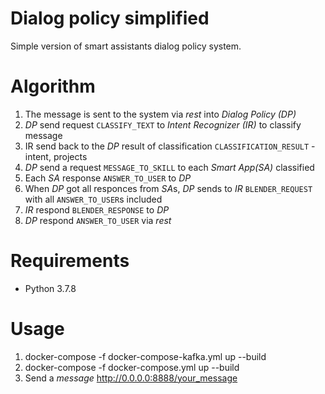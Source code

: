 # Dialog policy simplified

Simple version of smart assistants dialog policy system.

# Algorithm
1. The message is sent to the system via *rest* into *Dialog Policy (DP)*
2. *DP* send request `CLASSIFY_TEXT` to *Intent Recognizer (IR)* to classify message
3. IR send back to the *DP* result of classification `CLASSIFICATION_RESULT` - intent, projects
4. *DP* send a request `MESSAGE_TO_SKILL` to each *Smart App(SA)* classified
5. Each *SA* response `ANSWER_TO_USER` to *DP*
6. When *DP* got all responces from *SA*s, *DP* sends to *IR* `BLENDER_REQUEST` with all `ANSWER_TO_USER`s included
7. *IR* respond `BLENDER_RESPONSE` to *DP*
8. *DP* respond `ANSWER_TO_USER` via *rest*

# Requirements
- Python 3.7.8

# Usage
1. docker-compose -f docker-compose-kafka.yml up --build
2. docker-compose -f docker-compose.yml up --build 
3. Send a *message* http://0.0.0.0:8888/your_message
